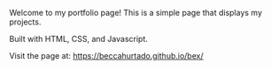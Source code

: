 Welcome to my portfolio page! This is a simple page that displays my projects.

Built with HTML, CSS, and Javascript.

Visit the page at: https://beccahurtado.github.io/bex/